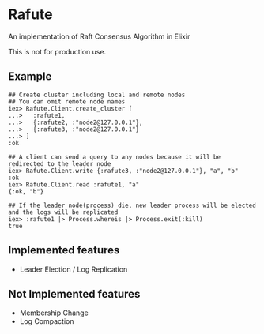 # Rafute

An implementation of Raft Consensus Algorithm in Elixir

This is not for production use.

## Example

```
## Create cluster including local and remote nodes 
## You can omit remote node names 
iex> Rafute.Client.create_cluster [
...>   :rafute1,
...>   {:rafute2, :"node2@127.0.0.1"},
...>   {:rafute3, :"node2@127.0.0.1"}
...> ]
:ok

## A client can send a query to any nodes because it will be redirected to the leader node  
iex> Rafute.Client.write {:rafute3, :"node2@127.0.0.1"}, "a", "b"
:ok
iex> Rafute.Client.read :rafute1, "a"
{:ok, "b"}

## If the leader node(process) die, new leader process will be elected and the logs will be replicated
iex> :rafute1 |> Process.whereis |> Process.exit(:kill)
true
```

## Implemented features
* Leader Election / Log Replication

## Not Implemented features
* Membership Change
* Log Compaction
